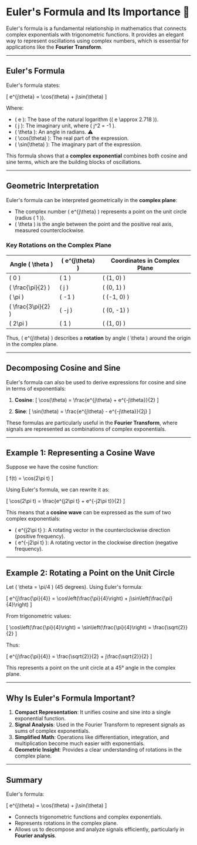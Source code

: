 <!-- MathJax Script -->
<script type="text/javascript" id="MathJax-script" async
    src="https://cdn.jsdelivr.net/npm/mathjax@3/es5/tex-mml-chtml.js">
</script>

# **Euler's Formula and Its Importance** 🍌  

Euler's formula is a fundamental relationship in mathematics that connects complex exponentials with trigonometric functions. It provides an elegant way to represent oscillations using complex numbers, which is essential for applications like the **Fourier Transform**.

---

## **Euler's Formula**  

Euler's formula states:

\[
e^{j\theta} = \cos(\theta) + j\sin(\theta)
\]

Where:  
- \( e \): The base of the natural logarithm (\( e \approx 2.718 \)).  
- \( j \): The imaginary unit, where \( j^2 = -1 \).  
- \( \theta \): An angle in radians. ⚠️ 
- \( \cos(\theta) \): The real part of the expression.  
- \( \sin(\theta) \): The imaginary part of the expression.  

This formula shows that a **complex exponential** combines both cosine and sine terms, which are the building blocks of oscillations.

---

## **Geometric Interpretation**  

Euler's formula can be interpreted geometrically in the **complex plane**:  
- The complex number \( e^{j\theta} \) represents a point on the unit circle (radius \( 1 \)).  
- \( \theta \) is the angle between the point and the positive real axis, measured counterclockwise.

### **Key Rotations on the Complex Plane**  

| Angle \( \theta \)       | \( e^{j\theta} \) | Coordinates in Complex Plane |
|--------------------------|------------------|------------------------------|
| \( 0 \)                  | \( 1 \)          | \( (1, 0) \)                 |
| \( \frac{\pi}{2} \)      | \( j \)          | \( (0, 1) \)                 |
| \( \pi \)                | \( -1 \)         | \( (-1, 0) \)                |
| \( \frac{3\pi}{2} \)     | \( -j \)         | \( (0, -1) \)                |
| \( 2\pi \)               | \( 1 \)          | \( (1, 0) \)                 |

Thus, \( e^{j\theta} \) describes a **rotation** by angle \( \theta \) around the origin in the complex plane.

---

## **Decomposing Cosine and Sine**  

Euler's formula can also be used to derive expressions for cosine and sine in terms of exponentials:

1. **Cosine**:
   \[
   \cos(\theta) = \frac{e^{j\theta} + e^{-j\theta}}{2}
   \]

2. **Sine**:
   \[
   \sin(\theta) = \frac{e^{j\theta} - e^{-j\theta}}{2j}
   \]

These formulas are particularly useful in the **Fourier Transform**, where signals are represented as combinations of complex exponentials.

---

## **Example 1: Representing a Cosine Wave**  

Suppose we have the cosine function:

\[
f(t) = \cos(2\pi t)
\]

Using Euler's formula, we can rewrite it as:

\[
\cos(2\pi t) = \frac{e^{j2\pi t} + e^{-j2\pi t}}{2}
\]

This means that a **cosine wave** can be expressed as the sum of two complex exponentials:  
- \( e^{j2\pi t} \): A rotating vector in the counterclockwise direction (positive frequency).  
- \( e^{-j2\pi t} \): A rotating vector in the clockwise direction (negative frequency).  

---

## **Example 2: Rotating a Point on the Unit Circle**  

Let \( \theta = \pi/4 \) (45 degrees). Using Euler's formula:

\[
e^{j\frac{\pi}{4}} = \cos\left(\frac{\pi}{4}\right) + j\sin\left(\frac{\pi}{4}\right)
\]

From trigonometric values:

\[
\cos\left(\frac{\pi}{4}\right) = \sin\left(\frac{\pi}{4}\right) = \frac{\sqrt{2}}{2}
\]

Thus:

\[
e^{j\frac{\pi}{4}} = \frac{\sqrt{2}}{2} + j\frac{\sqrt{2}}{2}
\]

This represents a point on the unit circle at a 45° angle in the complex plane.

---

## **Why Is Euler's Formula Important?**  

1. **Compact Representation**: It unifies cosine and sine into a single exponential function.  
2. **Signal Analysis**: Used in the Fourier Transform to represent signals as sums of complex exponentials.  
3. **Simplified Math**: Operations like differentiation, integration, and multiplication become much easier with exponentials.  
4. **Geometric Insight**: Provides a clear understanding of rotations in the complex plane.

---

## **Summary**  

Euler's formula:

\[
e^{j\theta} = \cos(\theta) + j\sin(\theta)
\]

- Connects trigonometric functions and complex exponentials.  
- Represents rotations in the complex plane.  
- Allows us to decompose and analyze signals efficiently, particularly in **Fourier analysis**.
